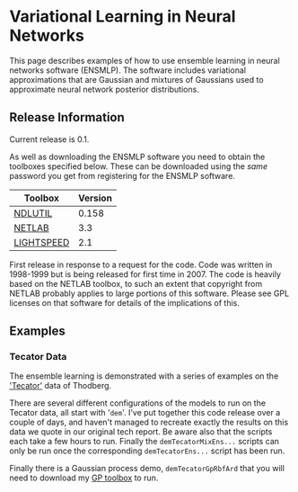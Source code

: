 
Variational Learning in Neural Networks
=======================================

This page describes examples of how to use ensemble learning in neural
networks software (ENSMLP). The software includes variational
approximations that are Gaussian and mixtures of Gaussians used to
approximate neural network posterior distributions.


Release Information
-------------------

Current release is 0.1.

As well as downloading the ENSMLP software you need to obtain the
toolboxes specified below. These can be downloaded using the *same*
password you get from registering for the ENSMLP software.

| **Toolbox**                                     |  **Version**  |
|-------------------------------------------------|---------------|
|  [NDLUTIL](/ndlutil/downloadFiles/vrs0p158)     |  0.158	  |
|  [NETLAB](/netlab/downloadFiles/vrs3p3)         |  3.3      	  |
|  [LIGHTSPEED](/lightspeed/downloadFiles/vrs2p1) |  2.1      	  |

First release in response to a request for the code. Code was written in
1998-1999 but is being released for first time in 2007. The code is
heavily based on the NETLAB toolbox, to such an extent that copyright
from NETLAB probably applies to large portions of this software. Please
see GPL licenses on that software for details of the implications of
this.

Examples
--------

### Tecator Data

The ensemble learning is demonstrated with a series of examples on the
['Tecator'](http://lib.stat.cmu.edu/datasets/tecator) data of Thodberg.

There are several different configurations of the models to run on the
Tecator data, all start with '`dem`'. I've put together this code
release over a couple of days, and haven't managed to recreate exactly
the results on this data we quote in our original tech report. Be aware
also that the scripts each take a few hours to run. Finally the
`demTecatorMixEns...` scripts can only be run once the corresponding
`demTecatorEns...` script has been run.

Finally there is a Gaussian process demo, `demTecatorGpRbfArd` that you
will need to download my [GP toolbox](../gp/) to run.

